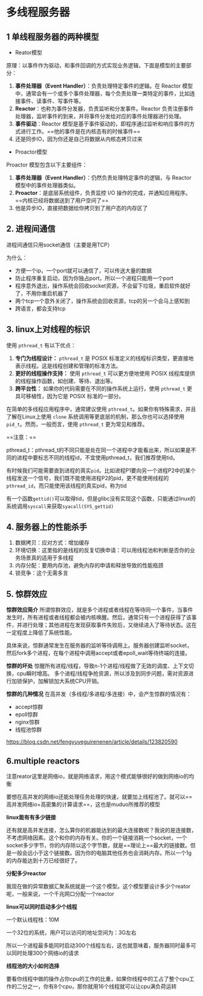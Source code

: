 # 多线程服务器

## 1 单线程服务器的两种模型 

- Reator模型

原理：以事件作为驱动，和事件回调的方式实现业务逻辑，下面是模型的主要部分：

1. **事件处理器（Event Handler）**：负责处理特定事件的逻辑。在 Reactor 模型中，通常会有一个或多个事件处理器，每个负责处理一类特定的事件，比如连接事件、读事件、写事件等。
2. **Reactor**：也称为事件分发器，负责监听和分发事件。Reactor 负责注册事件处理器，监听事件的到来，并将事件分发给对应的事件处理器进行处理。
3. **事件驱动**：Reactor 模型是基于事件驱动的，即程序通过监听和响应事件的方式进行工作。==他的事件是在内核态有的时候事件==
4. 还是同步IO，因为你还是自己将数据从内核态拷贝过来



- Proactor模型

Proactor 模型包含以下主要组件：

1. **事件处理器（Event Handler）**：仍然负责处理特定事件的逻辑，与 Reactor 模型中的事件处理器类似。
2. **Proactor**：是底层系统组件，负责监控 I/O 操作的完成，并通知应用程序。==内核已经将数据送到了用户空间了==
3. 他是异步IO，直接把数据给你拷贝到了用户态的内存区了 





## 2. 进程间通信

进程间通信只用socket通信（主要是用TCP）

为什么：

- 方便一个ip，一个port就可以通信了，可以传送大量的数据
- 防止程序重复启动，因为你独占port，所以一个进程只能用一个port
- 程序意外退出，操作系统会回收socket资源，不会留下垃圾，重启软件就好了，不用你重启机器了
- 两个tcp一个意外关闭了，操作系统会回收资源，tcp的另一个会马上感知到
- 跨语言，都会支持tcp







## 3. linux上对线程的标识

使用 `pthread_t` 有以下优点：

1. **专门为线程设计：** `pthread_t` 是 POSIX 标准定义的线程标识类型，更直接地表示线程。这是线程创建和管理的标准方法。
2. **更好的线程操作支持：** 使用 `pthread_t` 可以更方便地使用 POSIX 线程库提供的线程操作函数，如创建、等待、退出等。
3. **跨平台性：** 如果你的代码需要在不同的操作系统上运行，使用 `pthread_t` 更具可移植性，因为它是 POSIX 标准的一部分。

在简单的多线程应用程序中，通常建议使用 `pthread_t`。如果你有特殊需求，并且了解在Linux上使用 `clone` 系统调用等更底层的机制，那么你也可以选择使用 `pid_t`。然而，一般而言，使用 `pthread_t` 更为常见和推荐。



==注意：==

pthread_t：pthread_t的不同只能是处在同一个进程中才能看出来，所以如果是不同的进程中要标志不同的线程id，不宜使用pthread_t，我们推荐使用tid。

有时候我们可能需要直到进程的真实`pid`。比如进程P1要向另一个进程P2中的某个线程发送一个信号，我们既不能使用进程P2的pid，更不能使用线程的`pthread_id`，而只能使用该线程的真实pid，称为tid

有一个函数`gettid()`可以取得tid，但是glibc没有实现这个函数，只能通过linux的系统调用`syscall`来获取`syacall(SYS_gettid)`



## 4. 服务器上的性能杀手

1. 数据拷贝：应对方式：增加缓存
2. 环境切换：这里指的是线程的反复切换申请：可以用线程池和判断是否你的业务场景真的适用于多线程
3. 内存分配：要用内存池，避免内存的申请和释放导致的性能瓶颈
4. 锁竞争：这个无需多言





## 5. 惊群效应

**惊群效应简介**
所谓惊群效应，就是多个进程或者线程在等待同一个事件，当事件发生时，所有进程或者线程都会被内核唤醒。然后，通常只有一个进程获得了该事件，并进行处理；其他进程在发现获取事件失败后，又继续进入了等待状态。这在一定程度上降低了系统性能。

具体来说，惊群通常发生在服务器的监听等待调用上。服务器创建监听socket，然后fork多个进程，在每个进程中调用accept或者epoll_wait等待终端的连接。

**惊群的坏处**
惊醒所有进程/线程，导致n-1个进程/线程做了无效的调度、上下文切换，cpu瞬时增高。
多个进程/线程争抢资源，所以涉及到同步问题，需对资源进行加锁保护，加解锁加大系统CPU开销。

**惊群的几种情况**
在高并发（多线程/多进程/多连接）中，会产生惊群的情况有：

- accept惊群
- epoll惊群
- nginx惊群
- 线程池惊群

https://blog.csdn.net/fengyuyeguirenenen/article/details/123820590



## 6.multiple reactors

注意reator这里是网络io，就是网络请求，用这个模式能够很好的做到网络io的均衡

要想在高并发的网络io还能处理任务处理的快速，就要加上线程池了。就可以==高并发网络io+高密集的计算请求==，这也是muduo所推荐的模型

**linux能有有多少链接**

还有就是高并发连接，怎么算你的机器能达到的最大连接数呢？我说的是连接数，不考虑网络因素。这个和你的内存有关。你的一个链接消耗一个socket，一个socket多少字节，你的内存除以这个字节数，就是==理论上==最大的链接数。但是一般会远小于这个链接数。因为你的电脑其他任务也会消耗内存。所以一个1g的内存能达到十万已经很好了。

**分配多少reactor**

我现在做的异常数据汇聚系统就是一个这个模型。这个模型要设计多少个reator呢，一般来说，一个千兆网口分配一个reactor

**linux可以同时启动多少个线程**

一个默认线程栈：10M

一个32位的系统，用户可以访问的地址空间为：3G左右

所以一个进程最多能同时启动300个线程左右，这也就意味着，服务器同时最多可以同时处理300个网络io的请求

**线程池的大小如何选择**

要看你线程中做的操作占你cpu的工作的比重，如果你线程中的工占了整个cpu工作的二分之一，你有8个cpu，那你就用16个线程就可以让cpu满负荷运转